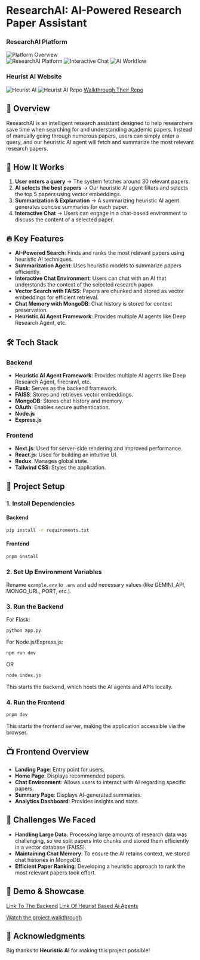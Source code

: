 # ResearchAI: AI-Powered Research Paper Assistant

### ResearchAI Platform
![Platform Overview](./images/library.png)  
![ResearchAI Platform](./images/summary.png)
![Interactive Chat](./images/chatbot.png)
![AI Workflow](./images/workflow.png)


### Heurist AI Website
![Heurist AI](./images/heuristai.png)
![Heurist AI Repo](./images/heuristrepo.png)
[Walkthrough Their Repo](https://github.com/heurist-network)


## 📌 Overview

ResearchAI is an intelligent research assistant designed to help researchers save time when searching for and understanding academic papers. Instead of manually going through numerous papers, users can simply enter a query, and our heuristic AI agent will fetch and summarize the most relevant research papers.

## 🚀 How It Works

1. **User enters a query** → The system fetches around 30 relevant papers.
2. **AI selects the best papers** → Our heuristic AI agent filters and selects the top 5 papers using vector embeddings.
3. **Summarization & Explanation** → A summarizing heuristic AI agent generates concise summaries for each paper.
4. **Interactive Chat** → Users can engage in a chat-based environment to discuss the content of a selected paper.

## 🔥 Key Features

- **AI-Powered Search**: Finds and ranks the most relevant papers using heuristic AI techniques.
- **Summarization Agent**: Uses heuristic models to summarize papers efficiently.
- **Interactive Chat Environment**: Users can chat with an AI that understands the context of the selected research paper.
- **Vector Search with FAISS**: Papers are chunked and stored as vector embeddings for efficient retrieval.
- **Chat Memory with MongoDB**: Chat history is stored for context preservation.
- **Heuristic AI Agent Framework**: Provides multiple AI agents like Deep Research Agent, etc.

## 🛠️ Tech Stack

### Backend

- **Heuristic AI Agent Framework**: Provides multiple AI agents like Deep Research Agent, firecrawl, etc.
- **Flask**: Serves as the backend framework.
- **FAISS**: Stores and retrieves vector embeddings.
- **MongoDB**: Stores chat history and memory.
- **OAuth**: Enables secure authentication.
- **Node.js**
- **Express.js**

### Frontend

- **Next.js**: Used for server-side rendering and improved performance.
- **React.js**: Used for building an intuitive UI.
- **Redux**: Manages global state.
- **Tailwind CSS**: Styles the application.

## 📂 Project Setup

### 1. Install Dependencies

#### Backend

```bash
pip install -r requirements.txt
```

#### Frontend

```bash
pnpm install
```

### 2. Set Up Environment Variables

Rename `example.env` to `.env` and add necessary values (like GEMINI_API, MONGO_URL, PORT, etc.).

### 3. Run the Backend

For Flask:
```bash
python app.py
```

For Node.js/Express.js:
```bash
npm run dev
```
OR
```bash
node index.js
```

This starts the backend, which hosts the AI agents and APIs locally.

### 4. Run the Frontend

```bash
pnpm dev
```

This starts the frontend server, making the application accessible via the browser.

## 📺 Frontend Overview

- **Landing Page**: Entry point for users.
- **Home Page**: Displays recommended papers.
- **Chat Environment**: Allows users to interact with AI regarding specific papers.
- **Summary Page**: Displays AI-generated summaries.
- **Analytics Dashboard**: Provides insights and stats.

## 🎯 Challenges We Faced

- **Handling Large Data**: Processing large amounts of research data was challenging, so we split papers into chunks and stored them efficiently in a vector database (FAISS).
- **Maintaining Chat Memory**: To ensure the AI retains context, we stored chat histories in MongoDB.
- **Efficient Paper Ranking**: Developing a heuristic approach to rank the most relevant papers took effort.

## 🎥 Demo & Showcase
[Link To The Backend](https://github.com/anishk85/frostHcakBackend)
[Link Of Heurist Based Ai Agents](https://github.com/Davda-James/CryptoCoders)

[Watch the project walkthrough](https://youtu.be/XMh5Vm8Xtbc)

## 🙌 Acknowledgments

Big thanks to **Heuristic AI** for making this project possible!

